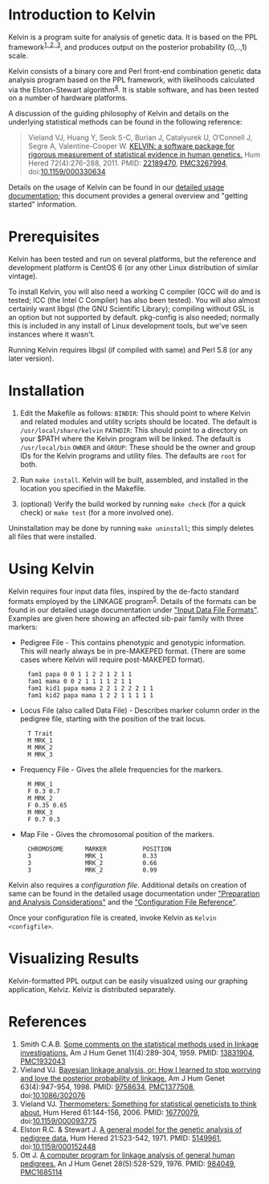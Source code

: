 Introduction to Kelvin
======================

Kelvin is a program suite for analysis of genetic data. It is based on the PPL framework<sup>[1, 2, 3](#references)</sup>, and produces output on the posterior probability (0,..,1) scale.

Kelvin consists of a binary core and Perl front-end combination genetic data analysis program based on the PPL framework, with likelihoods calculated via the Elston-Stewart algorithm<sup>[4](#references)</sup>. It is stable software, and has been tested on a number of hardware platforms.

A discussion of the guiding philosophy of Kelvin and details on the underlying statistical methods can be found in the following reference:
> Vieland VJ, Huang Y, Seok S-C, Burian J, Catalyurek U, O’Connell J, Segre A, Valentine-Cooper W. [KELVIN: a software package for rigorous measurement of statistical evidence in human genetics.](https://doi.org/10.1159/000330634) Hum Hered 72(4):276-288, 2011. PMID: [22189470](https://pubmed.ncbi.nlm.nih.gov/22189470/), [PMC3267994](https://www.ncbi.nlm.nih.gov/pmc/articles/PMC3267994/), doi:[10.1159/000330634](https://doi.org/10.1159/000330634)

Details on the usage of Kelvin can be found in our [detailed usage documentation](kelvin-usage-details.html); this document provides a general overview and "getting started" information.

Prerequisites
=============

Kelvin has been tested and run on several platforms, but the reference and development platform is CentOS 6 (or any other Linux distribution of similar vintage).

To install Kelvin, you will also need a working C compiler (GCC will do and is tested; ICC (the Intel C Compiler) has also been tested). You will also almost certainly want libgsl (the GNU Scientific Library); compiling without GSL is an option but not supported by default. pkg-config is also needed; normally this is included in any install of Linux development tools, but we've seen instances where it wasn't.

Running Kelvin requires libgsl (if compiled with same) and Perl 5.8 (or any later version).


Installation
============

1. Edit the Makefile as follows:
    `BINDIR`: This should point to where Kelvin and related modules and utility scripts should be located. The default is `/usr/local/share/kelvin`
    `PATHDIR`: This should point to a directory on your $PATH where the Kelvin program will be linked. The default is `/usr/local/bin`
    `OWNER` and `GROUP`: These should be the owner and group IDs for the Kelvin programs and utility files. The defaults are `root` for both.

2. Run `make install`. Kelvin will be built, assembled, and installed in the location you specified in the Makefile.

3. (optional) Verify the build worked by running `make check` (for a quick check) or `make test` (for a more involved one).

Uninstallation may be done by running `make uninstall`; this simply deletes all files that were installed.


Using Kelvin
============

Kelvin requires four input data files, inspired by the de-facto standard formats employed by the LINKAGE program<sup>[5](#references)</sup>. Details of the formats can be found in our detailed usage documentation under ["Input Data File Formats"](kelvin-usage-details.html#input-data-file-formats). Examples are given here showing an affected sib-pair family with three markers:

* Pedigree File - This contains phenotypic and genotypic information. This will nearly always be in pre-MAKEPED format. (There are some cases where Kelvin will require post-MAKEPED format).

        fam1 papa 0 0 1 1 2 2 1 2 1 1
        fam1 mama 0 0 2 1 1 1 1 2 1 1
        fam1 kid1 papa mama 2 2 1 2 2 2 1 1
        fam1 kid2 papa mama 1 2 2 1 1 1 1 1

* Locus File (also called Data File) - Describes marker column order in the pedigree file, starting with the position of the trait locus.

        T Trait
        M MRK_1
        M MRK_2
        M MRK_3

* Frequency File - Gives the allele frequencies for the markers.

        M MRK_1
        F 0.3 0.7
        M MRK_2
        F 0.35 0.65
        M MRK_3
        F 0.7 0.3

* Map File - Gives the chromosomal position of the markers.

        CHROMOSOME      MARKER          POSITION
        3               MRK_1           0.33
        3               MRK_2           0.66
        3               MRK_2           0.99

Kelvin also requires a _configuration file_. Additional details on creation of same can be found in the detailed usage documentation under ["Preparation and Analysis Considerations"](kelvin-usage-details.html#preparation-and-analysis-considerations) and the ["Configuration File Reference"](kelvin-usage-details.html#configuration-file-reference).

Once your configuration file is created, invoke Kelvin as `Kelvin <configfile>`.


Visualizing Results
===================

Kelvin-formatted PPL output can be easily visualized using our graphing application, Kelviz. Kelviz is distributed separately<!--; information on same can be found in the [Kelviz documentation](http://kelvin.mathmed.org/static/doc/kelviz/index.html) and downloads can be found on the [Kelvin website](https://kelvin.mathmed.org)-->.


References
==========
1. Smith C.A.B. [Some comments on the statistical methods used in linkage investigations.](https://www.ncbi.nlm.nih.gov/pmc/articles/PMC1932043/) Am J Hum Genet 11(4):289-304, 1959. PMID: [13831904](https://pubmed.ncbi.nlm.nih.gov/13831904/), [PMC1932043](https://www.ncbi.nlm.nih.gov/pmc/articles/PMC1932043/)
2. Vieland VJ. [Bayesian linkage analysis, or: How I learned to stop worrying and love the posterior probability of linkage.](https://doi.org/10.1086/302076) Am J Hum Genet 63(4):947-954, 1998. PMID: [9758634](https://pubmed.ncbi.nlm.nih.gov/9758634/), [PMC1377508](https://www.ncbi.nlm.nih.gov/pmc/articles/PMC1377508/), doi:[10.1086/302076](https://doi.org/10.1086/302076)
3. Vieland VJ. [Thermometers: Something for statistical geneticists to think about.](https://doi.org/10.1159/000093775) Hum Hered 61:144-156, 2006. PMID: [16770079](https://pubmed.ncbi.nlm.nih.gov/16770079/), doi:[10.1159/000093775](https://doi.org/10.1159/000093775)
4. Elston R.C. & Stewart J. [A general model for the genetic analysis of pedigree data.](https://doi.org/10.1159/000152448) Hum Hered 21:523-542, 1971. PMID: [5149961](https://pubmed.ncbi.nlm.nih.gov/5149961/), doi:[10.1159/000152448](https://doi.org/10.1159/000152448)
5. Ott J. [A computer program for linkage analysis of general human pedigrees.](https://www.ncbi.nlm.nih.gov/pmc/articles/PMC1685114/) An J Hum Genet 28(5):528-529, 1976. PMID: [984049](https://pubmed.ncbi.nlm.nih.gov/984049/), [PMC1685114](https://www.ncbi.nlm.nih.gov/pmc/articles/PMC1685114/)
